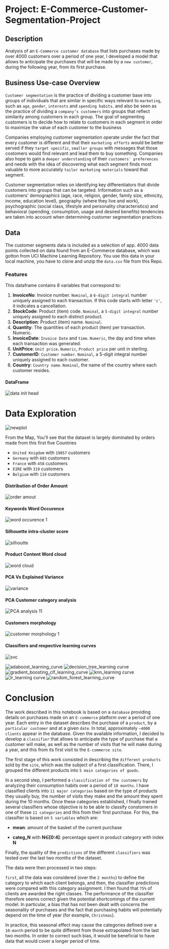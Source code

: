 # Project: E-Commerce-Customer-Segmentation-Project

## Description

Analysis of an `E-Commerce customer database` that lists purchases made by over 4000 customers over a period of one year, I developed a model that allows to anticipate the purchases that will be made by a `new customer`, during the following year, from its first purchase.

## Business Use-case Overview
`Customer segmentation` is the practice of dividing a customer base into groups of individuals that are similar in specific ways relevant to `marketing`, such as `age`, `gender`, `interests` and `spending habits`. and also be seen as the practice of dividing a `company’s customers` into groups that reflect similarity among customers in each group. The goal of segmenting customers is to decide how to relate to customers in each segment in order to maximize the value of each customer to the business

Companies employing customer segmentation operate under the fact that every customer is different and that their `marketing efforts` would be better served if they `target specific`, `smaller groups` with messages that those costomers would find relevant and lead them to buy something. Companies also hope to gain a `deeper understanding` of their `customers' preferences` and needs with the idea of discovering what each segment finds most valuable to more accurately `tailor marketing materials` toward that segment.

Customer segmentation relies on identifying key differentiators that divide customers into groups that can be targeted. Information such as a customers' demographics (age, race, religion, gender, family size, ethnicity, income, education level), geography (where they live and work), psychographic (social class, lifestyle and personality characteristics) and behavioral (spending, consumption, usage and desired benefits) tendencies are taken into account when determining customer segmentation practices.

## Data
The customer segments data is included as a selection of app. 4000 data points collected on data found from an E-Commerce database, which was gotton from UCI Machine Learning Repository. You use this data in your local machine, you have to clone and unzip the `data.csv` file from this Repo.  

### Features
This dataframe contains 8 variables that correspond to:

1. **InvoiceNo**:  Invoice number. `Nominal`, a `6-digit integral` number uniquely assigned to each transaction. If this code starts with letter `'c'`, it indicates a cancellation.
2. **StockCode**: Product (item) code. `Nominal`, a `5-digit integral` number uniquely assigned to each distinct product.
3. **Description**: Product (item) name. `Nominal`.
4. **Quantity**:  The quantities of each product (item) per transaction. Numeric.
5. **InvoiceDate**: `Invoice Date` and `time`. `Numeric`, the day and time when each transaction was generated.
6. **UnitPrice**: `Unit price`. `Numeric`, `Product price` per unit in sterling.
7. **CustomerID**: `Customer number`. `Nominal`, a 5-digit integral number uniquely assigned to each customer.
8. **Country**: `Country name`. `Nominal`, the name of the country where each customer resides.

#### DataFrame 
![data init head](images/data.png)


# Data Exploration

![newplot](images/map.png)

From the Map, You'll see that the dataset is largely dominated by orders made from this first five Countries

* `United Knigdom` with `19857` customers
* `Germany` with `603` customers
* `France` with `458` customers
* `EIRE` with `319` customers
* `Belgium` with `119` customers

#### Distribution of Order Amount

![order amout](images/amount.png)

#### Keywords Word Occurence 

![word occurence 1](images/word.png)

#### Silhouette intra-cluster score

![silhoutte](images/silhoutte.png)

#### Product Content Word cloud

![word cloud](images/wordcloud.png)

#### PCA Vs Explained Variance

![variance](images/variance.png)

#### PCA Customer category analysis

![PCA analysis 11](images/pca.png)


#### Customers morphology


![customer morphology 1](images/customermorphology.png)



#### Classifiers and respective learning curves

![svc](images/svc.png)

![adaboost_learning_curve](images/ada.png)
![decision_tree_learning curve](images/decisiontree.png)
![gradient_boosting_clf_learning_curve](images/gb.png)
![knn_learning curve](images/nn.png)
![lr_learning curve](images/lr.png)
![random_forest_learning_curve](images/rf.png)


# Conclusion

The work described in this notebook is based on a `database` providing details on purchases made on an `E-commerce` platform over a period of one year. Each entry in the dataset describes the purchase of a `product`, by a `particular customer` and at a given `date`. In total, approximately  `∼4000 clients` appear in the database. Given the available information, I decided to develop a `classifier` that allows to anticipate the type of purchase that a customer will make, as well as the number of visits that he will make during a year, and this from its first visit to the `E-commerce site`.

The first stage of this work consisted in describing the `different products` sold by the `site`, which was the subject of a first classification. There, I grouped the different products into `5 main categories of goods`. 

In a second step, I performed a `classification of the customers` by analyzing their consumption habits over a period of `10 months`. I have classified clients into `11 major categories` based on the type of products they usually buy, the number of visits they make and the amount they spent during the 10 months. Once these categories established, I finally trained several classifiers whose objective is to be able to classify constomers in one of these `11 categories` and this from their first purchase. For this, the classifier is based on `5 variables` which are:

* **mean**: amount of the basket of the current purchase

* **categ_N** with **N∈[0:4]**: percentage spent in product category with index  **N**

Finally, the quality of the `predictions` of the different `classifiers` was tested over the last two months of the dataset. 

The data were then processed in two steps:

`first`, all the data was considered (over the `2 months`) to define the category to which each client belongs, and then, the classifier predictions were compared with this category assignment. I then found that `75%` of clients are awarded the right classes. The performance of the classifier therefore seems correct given the potential shortcomings of the current model. In particular, a bias that has not been dealt with concerns the seasonality of purchases and the fact that purchasing habits will potentially depend on the time of year (for example, `Christmas`). 

In practice, this seasonal effect may cause the categories defined over a `10-month` period to be quite different from those extrapolated from the last two months. In order to correct such bias, it would be beneficial to have data that would cover a longer period of time.

